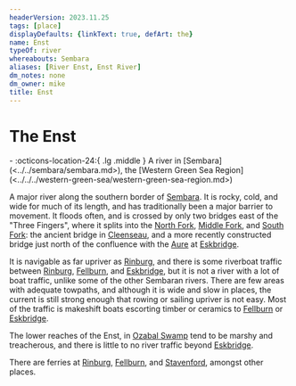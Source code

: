 ```yaml
---
headerVersion: 2023.11.25
tags: [place]
displayDefaults: {linkText: true, defArt: the}
name: Enst
typeOf: river
whereabouts: Sembara
aliases: [River Enst, Enst River]
dm_notes: none
dm_owner: mike
title: Enst
---
```

# The Enst
<div class="grid cards ext-narrow-margin ext-one-column" markdown>
-    :octicons-location-24:{ .lg .middle } A river in [Sembara](<../../sembara/sembara.md>), the [Western Green Sea Region](<../../../western-green-sea/western-green-sea-region.md>)  
</div>


A major river along the southern border of [Sembara](<../../sembara/sembara.md>). It is rocky, cold, and wide for much of its length, and has traditionally been a major barrier to movement. It floods often, and is crossed by only two bridges east of the "Three Fingers", where it splits into the [North Fork](<./enst-north-fork.md>), [Middle Fork](<./enst-middle-fork.md>), and [South Fork](<./enst-south-fork.md>): the ancient bridge in [Cleenseau](<../../sembara/barony-of-aveil/cleenseau-region/cleenseau/cleenseau.md>), and a more recently constructed bridge just north of the confluence with the [Aure](<./aure.md>) at [Eskbridge](<../../sembara/heartlands/eskbridge.md>).

It is navigable as far upriver as [Rinburg](<../../sembara/barony-of-aveil/rinburg.md>), and there is some riverboat traffic between [Rinburg](<../../sembara/barony-of-aveil/rinburg.md>), [Fellburn](<../../sembara/heartlands/fellburn.md>), and [Eskbridge](<../../sembara/heartlands/eskbridge.md>), but it is not a river with a lot of boat traffic, unlike some of the other Sembaran rivers. There are few areas with adequate towpaths, and although it is wide and slow in places, the current is still strong enough that rowing or sailing upriver is not easy. Most of the traffic is makeshift boats escorting timber or ceramics to [Fellburn](<../../sembara/heartlands/fellburn.md>) or [Eskbridge](<../../sembara/heartlands/eskbridge.md>). 

The lower reaches of the Enst, in [Ozabal Swamp](<../../ozabal.md>) tend to be marshy and treacherous, and there is little to no river traffic beyond [Eskbridge](<../../sembara/heartlands/eskbridge.md>). 

There are ferries at [Rinburg](<../../sembara/barony-of-aveil/rinburg.md>), [Fellburn](<../../sembara/heartlands/fellburn.md>), and [Stavenford](<../../sembara/heartlands/stavenford.md>), amongst other places.


